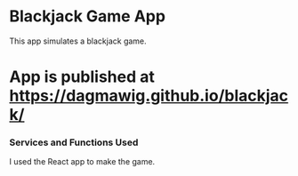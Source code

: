 # Blackjack Game App
This app simulates a blackjack game.

# App is published at https://dagmawig.github.io/blackjack/


### Services and Functions Used
I used the React app to make the game.